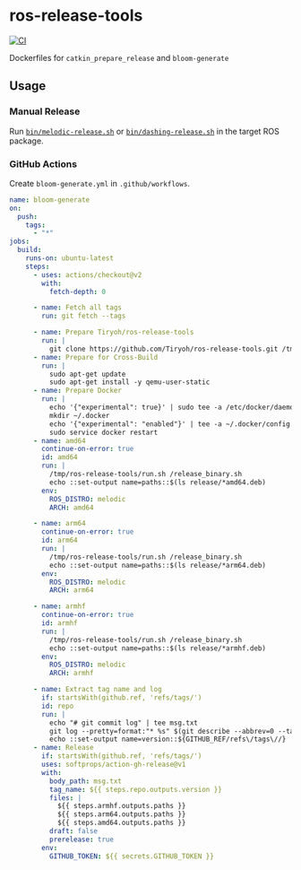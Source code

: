 # ros-release-tools

[![CI](https://github.com/Tiryoh/ros-release-tools/workflows/CI/badge.svg?branch=master)](https://github.com/Tiryoh/ros-release-tools/actions?query=workflow%3ACI+branch%3Amaster)

Dockerfiles for `catkin_prepare_release` and `bloom-generate`

## Usage

### Manual Release

Run [`bin/melodic-release.sh`](./bin/melodic-release.sh) or [`bin/dashing-release.sh`](./bin/dashing-release.sh) in the target ROS package.

### GitHub Actions

Create `bloom-generate.yml` in `.github/workflows`.

```yml
name: bloom-generate
on:
  push:
    tags:
      - "*"
jobs:
  build:
    runs-on: ubuntu-latest
    steps:
      - uses: actions/checkout@v2
        with:
          fetch-depth: 0

      - name: Fetch all tags
        run: git fetch --tags

      - name: Prepare Tiryoh/ros-release-tools
        run: |
          git clone https://github.com/Tiryoh/ros-release-tools.git /tmp/ros-release-tools
      - name: Prepare for Cross-Build
        run: |
          sudo apt-get update
          sudo apt-get install -y qemu-user-static
      - name: Prepare Docker
        run: |
          echo '{"experimental": true}' | sudo tee -a /etc/docker/daemon.json > /dev/null
          mkdir ~/.docker
          echo '{"experimental": "enabled"}' | tee -a ~/.docker/config.json > /dev/null
          sudo service docker restart
      - name: amd64
        continue-on-error: true
        id: amd64
        run: |
          /tmp/ros-release-tools/run.sh /release_binary.sh
          echo ::set-output name=paths::$(ls release/*amd64.deb)
        env:
          ROS_DISTRO: melodic
          ARCH: amd64

      - name: arm64
        continue-on-error: true
        id: arm64
        run: |
          /tmp/ros-release-tools/run.sh /release_binary.sh
          echo ::set-output name=paths::$(ls release/*arm64.deb)
        env:
          ROS_DISTRO: melodic
          ARCH: arm64

      - name: armhf
        continue-on-error: true
        id: armhf
        run: |
          /tmp/ros-release-tools/run.sh /release_binary.sh
          echo ::set-output name=paths::$(ls release/*armhf.deb)
        env:
          ROS_DISTRO: melodic
          ARCH: armhf

      - name: Extract tag name and log
        if: startsWith(github.ref, 'refs/tags/')
        id: repo
        run: |
          echo "# git commit log" | tee msg.txt
          git log --pretty=format:"* %s" $(git describe --abbrev=0 --tags $(git rev-list --tags --skip=1 --max-count=1))..HEAD | tee -a msg.txt
          echo ::set-output name=version::${GITHUB_REF/refs\/tags\//}
      - name: Release
        if: startsWith(github.ref, 'refs/tags/')
        uses: softprops/action-gh-release@v1
        with:
          body_path: msg.txt
          tag_name: ${{ steps.repo.outputs.version }}
          files: |
            ${{ steps.armhf.outputs.paths }}
            ${{ steps.arm64.outputs.paths }}
            ${{ steps.amd64.outputs.paths }}
          draft: false
          prerelease: true
        env:
          GITHUB_TOKEN: ${{ secrets.GITHUB_TOKEN }}
```
